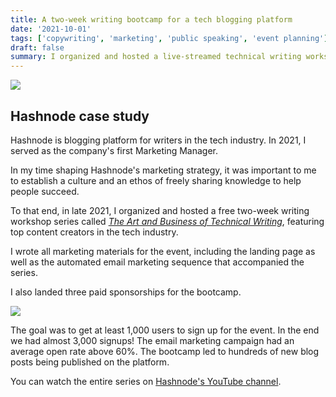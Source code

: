```yaml
---
title: A two-week writing bootcamp for a tech blogging platform
date: '2021-10-01'
tags: ['copywriting', 'marketing', 'public speaking', 'event planning']
draft: false
summary: I organized and hosted a live-streamed technical writing workshop series with top content creators in the tech industry.
---
```


![](/static/images/hashnode/hashnode.png)

## Hashnode case study

Hashnode is blogging platform for writers in the tech industry.
In 2021, I served as the company's first Marketing Manager.

In my time shaping Hashnode's marketing strategy, it was important to me to establish a culture and an ethos of freely sharing knowledge to help people succeed.

To that end, in late 2021, I organized and hosted a free two-week writing workshop series called [_The Art and Business of Technical Writing_](https://hashnode.com/bootcamp), featuring top content creators in the tech industry.

I wrote all marketing materials for the event, including the landing page as well as the automated email marketing sequence that accompanied the series.

I also landed three paid sponsorships for the bootcamp.

![](/static/images/hashnode/hashnode-copy.png)

The goal was to get at least 1,000 users to sign up for the event.
In the end we had almost 3,000 signups!
The email marketing campaign had an average open rate above 60%.
The bootcamp led to hundreds of new blog posts being published on the platform.

You can watch the entire series on [Hashnode's YouTube channel](https://www.youtube.com/watch?v=_MwCqXbX3A0&list=PL_rXJbw5ZEr0XvY8x5sWxvyS33ul1ChTO).

